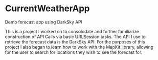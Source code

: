 # CurrentWeatherApp
Demo forecast app using DarkSky API

This is a project I worked on to consolodate and further familiarize construction of API Calls via basic URLSession tasks. The API I use
to retrieve the forecast data is the DarkSky API. For the purposes of this project I also began to learn how to work with the 
MapKit library, allowing for the user to search for locations they wish to see the forecast for. 
